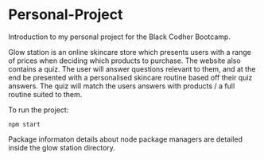 # Personal-Project

Introduction to my personal project for the Black Codher Bootcamp.

Glow station is an online skincare store which presents users with a range of prices when deciding which products to purchase.
The website also contains a quiz. The user will answer questions relevant to them, and at the end be presented with a personalised skincare routine based off their quiz answers.
The quiz will match the users answers with products / a full routine suited to them.

To run the project:

```
npm start
```

Package informaton details about node package managers are detailed inside the glow station directory.
